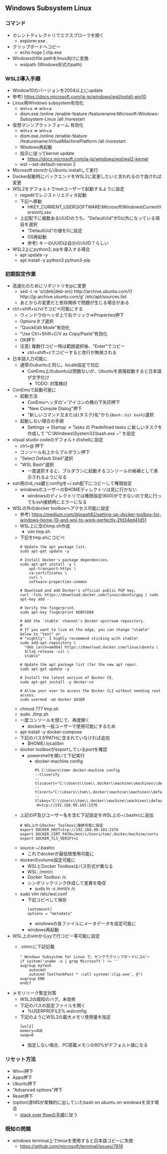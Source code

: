 ## Windows Subsystem Linux

### コマンド

* カレントディレクトリでエクスプローラを開く
  * explorer.exe .
* クリップボードへコピー
  * echo hoge | clip.exe
* Windowsのfile pathをlinux向けに変換
  * wslpath (Windows形式のpath)

### WSL2導入手順

* Window10のバージョンを2004以上にupdate
* 参考) https://docs.microsoft.com/ja-jp/windows/wsl/install-win10
* Linux用Windows subsystem有効化
    * win+x => win+a
    * dism.exe /online /enable-feature /featurename:Microsoft-Windows-Subsystem-Linux /all /norestart
* 仮想マシンプラットフォーム 有効化
    * win+x => win+a
    * dism.exe /online /enable-feature /featurename:VirtualMachinePlatform /all /norestart
    * Windows再起動
    * 指示に従ってkernel update
        * https://docs.microsoft.com/ja-jp/windows/wsl/wsl2-kernel
    * wsl --set-default-version 2
* Microsoft storeからUbuntu installして実行
* Docker起動時にバックエンドをWSL2に変更したいと言われるので良ければ変更
* WSL2をデフォルトでrootユーザーで起動するように設定
    * regeditでレジストリエディタ起動
    * 下記へ移動
        * HKEY_CURRENT_USER\SOFTWARE\Microsoft\Windows\CurrentVersion\Lxss
    * 上記配下に複数あるUUIDのうち、"DefaultUid"が0以外になっている項目を選択
        * "DefaultUid"の値を0に設定
        * OS再起動
        * 参考) キーのUUIDは自分のUUID？らしい
* WSL2上にpython3, pipを導入する場合
    * apt update -y
    * apt install -y python3 python3-pip

### 初期設定作業

* 高速化のためにリポジトリをjpに変更
    * sed -i -e 's/\(deb\|deb-src\) http:\/\/archive.ubuntu.com/\1 http:\/\/jp.archive.ubuntu.com/g' /etc/apt/sources.list
    * あとからの変更だと依存関係で問題が生じる場合がある
* ctrl+shift+(c/v)でコピペ可能にする
    * ウィンドウのヘッダ上で右クリック=>Properties押下
    * Optionsタブ選択
    * "QuickEdit Mode"有効化
    * "Use Ctrl+Shift+C/V as Copy/Paste"有効化
    * OK押下
    * 注意) 複数行コピー時は範囲選択後、"Enter"でコピー
        * ctrl+shift+cでコピーすると改行が無視される
* 日本語入力可能に
    * 通常のubuntuと同じ。locale設定で対応
        * ConEmu上のubuntuは問題ないが、Ubuntuを直接起動すると日本語が文字化け
            * TODO: 対策検討
* ConEmuで起動可能に
    * 起動方法
        * ConEmuヘッダの'+'アイコンの横の下矢印押下
        * "New Console Dialog"押下
        * "新しいコマンド又または{タスク}名"から`{Bash::Git bash}`選択
    * 起動しない場合の手順
        * Settings -> Startup -> Tasks の Predefined tasks に新しいタスクを作成して “C:\Windows\System32\bash.exe ~” を設定
* visual studio codeのデフォルトのshellに設定
    * ctrl+@ 押下
    * コンソール右上からプルダウン押下
    * "Select Default Shell"選択
    * "WSL Bash"選択
        * 一度選択すると、プルダウンに起動するコンソールの候補として表示されるようになる
* ssh用のid_rsa鍵とconfigを~/.ssh配下にコピーして権限設定
    * windowsのユーザーの$HOMEディレクトリは見に行かない
        * windowsのディレクトリでは権限設定(600)ができないので見に行ってもssh接続時にエラーになる
* WSLの外のdocker toolboxへアクセス可能に設定
    * 参考) https://medium.com/@joaoh82/setting-up-docker-toolbox-for-windows-home-10-and-wsl-to-work-perfectly-2fd34ed41d51
    * WSL上に空のtmp.sh作成
      * vim tmp.sh
    * 下記をtmp.shにコピペ
        ```
        # Update the apt package list.
        sudo apt-get update -y

        # Install Docker's package dependencies.
        sudo apt-get install -y \
            apt-transport-https \
            ca-certificates \
            curl \
            software-properties-common

        # Download and add Docker's official public PGP key.
        curl -fsSL https://download.docker.com/linux/ubuntu/gpg | sudo apt-key add -

        # Verify the fingerprint.
        sudo apt-key fingerprint 0EBFCD88

        # Add the `stable` channel's Docker upstream repository.
        #
        # If you want to live on the edge, you can change "stable" below to "test" or
        # "nightly". I highly recommend sticking with stable!
        sudo add-apt-repository \
          "deb [arch=amd64] https://download.docker.com/linux/ubuntu \
          $(lsb_release -cs) \
          stable"

        # Update the apt package list (for the new apt repo).
        sudo apt-get update -y

        # Install the latest version of Docker CE.
        sudo apt-get install -y docker-ce

        # Allow your user to access the Docker CLI without needing root access.
        sudo usermod -aG docker $USER
        ```
    * chmod 777 tmp.sh
    * sudo ./tmp.sh
    * 一度コンソールを閉じて、再度開く
        * dockerを一般ユーザーで使用可能にするため
    * apt install -y docker-compose
    * 下記のパスがPATHに含まれていなければ追加
        * $HOME/.local/bin
    * docker toolboxがexportしているportを確認
        * powershellを開いて下記実行
            * docker-machine config
                ```
                PS C:\Users\tom> docker-machine config
                --tlsverify
                --tlscacert="C:\\Users\\tom\\.docker\\machine\\machines\\default\\ca.pem"
                --tlscert="C:\\Users\\tom\\.docker\\machine\\machines\\default\\cert.pem"
                --tlskey="C:\\Users\\tom\\.docker\\machine\\machines\\default\\key.pem"
                -H=tcp://192.168.99.101:2376
                ```
    * 上記のIP及びユーザー名を含む下記設定をWSL上の~/.bashrcに追加
        ```
        # WSL上からDocker Toolboxに接続可能に設定
        export DOCKER_HOST=tcp://192.168.99.101:2376
        export DOCKER_CERT_PATH=/mnt/c/Users/tom/.docker/machine/certs
        export DOCKER_TLS_VERIFY=1
        ```
    * source ~/.bashrc
        * これでdockerが最低限使用可能に
    * dockerのvolume設定可能に
        * WSLとDocker Toolboxはパス形式が異なる
        * WSL: /mnt/c
        * Docker Toolbox: /c
        * シンボリックリンク作成して差異を吸収
            * sudo ln -s /mnt/c /c
    * sudo vim /etc/wsl.conf
        * 下記コピペして保存
            ```
            [automount]
            options = "metadata"
            ```
            * windowsの各ファイルにメータデータを設定可能に
        * windows再起動
* WSL上のvimからyyで行コピー等可能に設定
    * .vimrcに下記記載

        ```
        " Windows Subsystem for Linux で、ヤンクでクリップボードにコピー
        if system('uname -a | grep Microsoft') != ''
        augroup myYank
            autocmd!
            autocmd TextYankPost * :call system('clip.exe', @")
        augroup END
        endif
        ```
* メモリリーク暫定対策
    * WSL2の既知のバグ。未改修
    * 下記のパスの設定ファイルを開く
        * %USERPROFILE%\.wslconfig
    * 下記のようにWSL2の最大メモリ使用量を指定
        ```
        [wsl2]
        memory=4GB
        swap=0
        ```
        * 指定しない場合、PC搭載メモリの80%がデフォルト値になる

### リセット方法

* Win+i押下
* Apps押下
* Ubuntu押下
* "Advanced options"押下
* Reset押下
* (option)昔MSが実験的に出していたbash on ubuntu on windowsを消す場合
    * [stack over flowの手順](https://superuser.com/questions/1261110/is-it-possible-to-uninstall-bash-on-ubuntu-on-windows-since-the-latest-updates#answer-1389786)に従う

### 既知の問題

* windows terminal上でtmuxを使用すると日本語コピーに失敗
    * https://github.com/microsoft/terminal/issues/7819